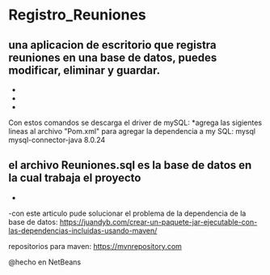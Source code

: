 # Registro_Reuniones
una aplicacion de escritorio que registra reuniones en una base de datos, puedes modificar, eliminar y guardar.
-
-
-
-

Con estos comandos se descarga el driver de mySQL:
*agrega las sigientes lineas al archivo "Pom.xml" para agregar la dependencia a my SQL:
<dependencies>
        <dependency>
            <groupId>mysql</groupId>
            <artifactId>mysql-connector-java</artifactId>
            <version>8.0.24</version>
        </dependency>
    </dependencies>
    
el archivo Reuniones.sql es la base de datos en la cual trabaja el proyecto
-
-
-con este articulo pude solucionar el problema de la dependencia de la base de datos:
https://juandyb.com/crear-un-paquete-jar-ejecutable-con-las-dependencias-incluidas-usando-maven/

repositorios para maven:
https://mvnrepository.com


@hecho en NetBeans
